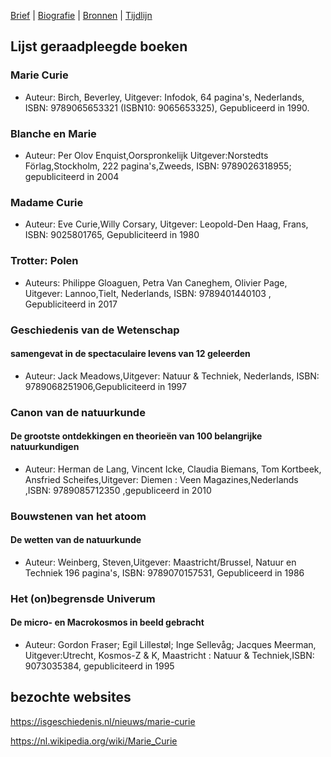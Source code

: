 [Brief](brief.md) | [Biografie](biografie.md) | [Bronnen](bibliografie.md) | [Tijdlijn](https://cdn.knightlab.com/libs/timeline3/latest/embed/index.html?source=1E-iVJlxIhEdE5K3mXC_vnQod_FRKKTVz-mWdT42EE0s&font=Default&lang=nl&initial_zoom=2&height=650)

## Lijst geraadpleegde boeken

### Marie Curie 
- Auteur: Birch, Beverley, Uitgever: Infodok, 64 pagina's, Nederlands, ISBN: 9789065653321 (ISBN10: 9065653325), Gepubliceerd in 1990. 

### Blanche en Marie 
- Auteur: Per Olov Enquist,Oorspronkelijk Uitgever:Norstedts Förlag,Stockholm, 222 pagina's,Zweeds, ISBN: 9789026318955; gepubliciteerd in 2004

### Madame Curie
- Auteur: Eve Curie,Willy Corsary, Uitgever: Leopold-Den Haag, Frans, ISBN: 9025801765, Gepubliciteerd in 1980

### Trotter: Polen
- Auteurs: Philippe Gloaguen, Petra Van Caneghem, Olivier Page, Uitgever: Lannoo,Tielt, Nederlands, ISBN: 9789401440103 , Gepubliciteerd in 2017

### Geschiedenis van de Wetenschap
#### samengevat in de spectaculaire levens van 12 geleerden
- Auteur: Jack Meadows,Uitgever: Natuur & Techniek, Nederlands, ISBN: 9789068251906,Gepubliciteerd in 1997

### Canon van de natuurkunde
#### De grootste ontdekkingen en theorieën van 100 belangrijke natuurkundigen
- Auteur: Herman de Lang, Vincent Icke, Claudia Biemans, Tom Kortbeek, Ansfried Scheifes,Uitgever: Diemen : Veen Magazines,Nederlands ,ISBN: 9789085712350 ,gepubliceerd in 2010
 
### Bouwstenen van het atoom
#### De wetten van de natuurkunde
- Auteur: Weinberg, Steven,Uitgever: Maastricht/Brussel, Natuur en Techniek  196 pagina's, ISBN: 9789070157531, Gepubliceerd in 1986

### Het (on)begrensde Univerum
#### De micro- en Macrokosmos in beeld gebracht
- Auteur: Gordon Fraser; Egil Lillestøl; Inge Sellevåg; Jacques Meerman, Uitgever:Utrecht, Kosmos-Z & K, Maastricht : Natuur & Techniek,ISBN: 9073035384, gepubliciteerd in 1995


## bezochte websites

https://isgeschiedenis.nl/nieuws/marie-curie

https://nl.wikipedia.org/wiki/Marie_Curie
